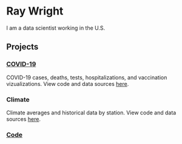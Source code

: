 # Ray Wright

I am a data scientist working in the U.S.

## Projects

### [COVID-19](https://rwright-covid.herokuapp.com/)

COVID-19 cases, deaths, tests, hospitalizations, and vaccination vizualizations. View code and data sources [here](https://github.com/rwright88/covid).

### Climate

Climate averages and historical data by station. View code and data sources [here](https://github.com/rwright88/climate).

### [Code](https://github.com/rwright88)
